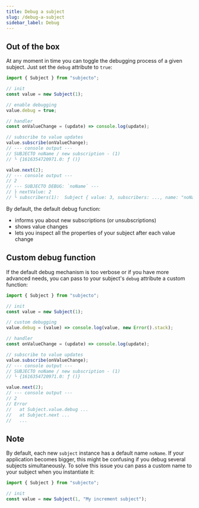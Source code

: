 ```yaml
---
title: Debug a subject
slug: /debug-a-subject
sidebar_label: Debug
---
```


## Out of the box

At any moment in time you can toggle the debugging process of a given subject. Just set the `debug` attribute to `true`:

```js
import { Subject } from "subjecto";

// init
const value = new Subject(1);

// enable debugging
value.debug = true;

// handler
const onValueChange = (update) => console.log(update);

// subscribe to value updates
value.subscribe(onValueChange);
// --- console output ---
// SUBJECTO noName / new subscription - (1)
// └ {1616354720971.0: ƒ ()}

value.next(2);
// --- console output ---
// 2
// --- SUBJECTO DEBUG: `noName` ---
// ├ nextValue: 2
// └ subscribers(1):  Subject { value: 3, subscribers: ..., name: "noName", debug: true, .... }
```

By default, the default debug function:

- informs you about new subscriptions (or unsubscriptions)
- shows value changes
- lets you inspect all the properties of your subject after each value change

## Custom debug function

If the default debug mechanism is too verbose or if you have more advanced needs, you can pass to your subject's `debug` attribute a custom function:

```js
import { Subject } from "subjecto";

// init
const value = new Subject(1);

// custom debugging
value.debug = (value) => console.log(value, new Error().stack);

// handler
const onValueChange = (update) => console.log(update);

// subscribe to value updates
value.subscribe(onValueChange);
// --- console output ---
// SUBJECTO noName / new subscription - (1)
// └ {1616354720971.0: ƒ ()}

value.next(2);
// --- console output ---
// 2
// Error
//   at Subject.value.debug ...
//   at Subject.next ...
//   ...
```

## Note

By default, each new `subject` instance has a default name `noName`. If your application becomes bigger, this might be confusing if you debug several subjects simultaneously. To solve this issue you can pass a custom name to your subject when you instantiate it:

```js
import { Subject } from "subjecto";

// init
const value = new Subject(1, "My increment subject");
```
